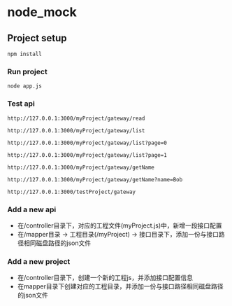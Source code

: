 # node_mock

## Project setup
```
npm install
```

### Run project
```
node app.js
```

### Test api
```
http://127.0.0.1:3000/myProject/gateway/read
```

```
http://127.0.0.1:3000/myProject/gateway/list
```

```
http://127.0.0.1:3000/myProject/gateway/list?page=0
```

```
http://127.0.0.1:3000/myProject/gateway/list?page=1
```

```
http://127.0.0.1:3000/myProject/gateway/getName
```

```
http://127.0.0.1:3000/myProject/gateway/getName?name=Bob
```

```
http://127.0.0.1:3000/testProject/gateway
```

### Add a new api

* 在/controller目录下，对应的工程文件(myProject.js)中，新增一段接口配置
* 在/mapper目录 -> 工程目录(/myProject) -> 接口目录下，添加一份与接口路径相同磁盘路径的json文件

### Add a new project

* 在/controller目录下，创建一个新的工程js，并添加接口配置信息
* 在mapper目录下创建对应的工程目录，并添加一份与接口路径相同磁盘路径的json文件
